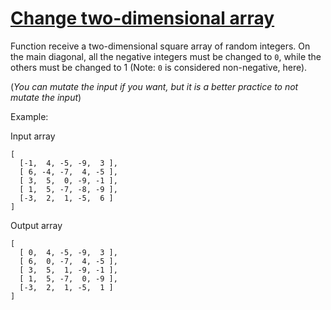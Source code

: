 # [Change two-dimensional array](https://www.codewars.com/kata/change-two-dimensional-array "https://www.codewars.com/kata/581214d54624a8232100005f")

Function receive a two-dimensional square array of random integers.
On the main diagonal, all the negative integers must be changed to `0`, while the others must be changed to 1 (Note: `0`
is considered non-negative, here).

(_You can mutate the input if you want, but it is a better practice to not mutate the input_)

Example:

Input array

```
[
  [-1,  4, -5, -9,  3 ],
  [ 6, -4, -7,  4, -5 ],
  [ 3,  5,  0, -9, -1 ],
  [ 1,  5, -7, -8, -9 ],
  [-3,  2,  1, -5,  6 ]
]
```

Output array

```
[
  [ 0,  4, -5, -9,  3 ],
  [ 6,  0, -7,  4, -5 ],
  [ 3,  5,  1, -9, -1 ],
  [ 1,  5, -7,  0, -9 ],
  [-3,  2,  1, -5,  1 ]
]
```